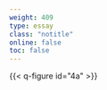 ```yaml
---
weight: 409
type: essay
class: "notitle"
online: false
toc: false
---
```


{{< q-figure id="4a" >}}
